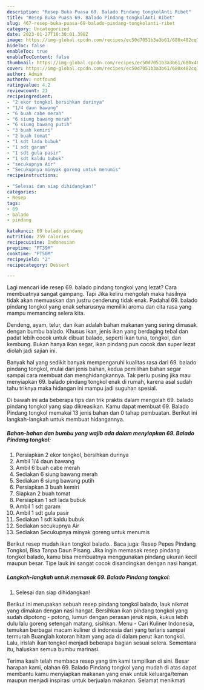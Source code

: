 ```yaml
---
description: "Resep Buka Puasa 69. Balado Pindang tongkolAnti Ribet"
title: "Resep Buka Puasa 69. Balado Pindang tongkolAnti Ribet"
slug: 467-resep-buka-puasa-69-balado-pindang-tongkolanti-ribet
category: Uncategorized
date: 2023-01-27T16:30:01.398Z
image: https://img-global.cpcdn.com/recipes/ec50d7051b3a3b61/680x482cq70/69-balado-pindang-tongkol-foto-resep-utama.jpg
hideToc: false
enableToc: true
enableTocContent: false
thumbnail: https://img-global.cpcdn.com/recipes/ec50d7051b3a3b61/680x482cq70/69-balado-pindang-tongkol-foto-resep-utama.jpg
cover: https://img-global.cpcdn.com/recipes/ec50d7051b3a3b61/680x482cq70/69-balado-pindang-tongkol-foto-resep-utama.jpg
author: Admin
authorAv: notfound
ratingvalue: 4.2
reviewcount: 21
recipeingredient:
- "2 ekor tongkol bersihkan durinya"
- "1/4 daun bawang"
- "6 buah cabe merah"
- "6 siung bawang merah"
- "6 siung bawang putih"
- "3 buah kemiri"
- "2 buah tomat"
- "1 sdt lada bubuk"
- "1 sdt garam"
- "1 sdt gula pasir"
- "1 sdt kaldu bubuk"
- "secukupnya Air"
- "Secukupnya minyak goreng untuk menumis"
recipeinstructions:

- "Selesai dan siap dihidangkan!"
categories:
- Resep
tags:
- 69
- balado
- pindang

katakunci: 69 balado pindang 
nutrition: 259 calories
recipecuisine: Indonesian
preptime: "PT39M"
cooktime: "PT50M"
recipeyield: "2"
recipecategory: Dessert

---
```



Lagi mencari ide resep 69. balado pindang tongkol yang lezat? Cara membuatnya sangat gampang. Tapi Jika keliru mengolah maka hasilnya tidak akan memuaskan dan justru cenderung tidak enak. Padahal 69. balado pindang tongkol yang enak seharusnya memiliki aroma dan cita rasa yang mampu memancing selera kita.


Dendeng, ayam, telur, dan ikan adalah bahan makanan yang sering dimasak dengan bumbu balado. Khusus ikan, jenis ikan yang berdaging tebal dan padat lebih cocok untuk dibuat balado, seperti ikan tuna, tongkol, dan kembung. Bukan hanya ikan segar, ikan pindang pun cocok dan super lezat diolah jadi sajian ini.

Banyak hal yang sedikit banyak mempengaruhi kualitas rasa dari 69. balado pindang tongkol, mulai dari jenis bahan, kedua pemilihan bahan segar sampai cara membuat dan menghidangkannya. Tak perlu pusing jika mau menyiapkan 69. balado pindang tongkol enak di rumah, karena asal sudah tahu triknya maka hidangan ini mampu jadi suguhan spesial.


Di bawah ini ada beberapa tips dan trik praktis dalam mengolah 69. balado pindang tongkol yang siap dikreasikan. Kamu dapat membuat 69. Balado Pindang tongkol memakai 13 jenis bahan dan 0 tahap pembuatan. Berikut ini langkah-langkah untuk membuat hidangannya.

<!--inarticleads1-->

##### Bahan-bahan dan bumbu yang wajib ada dalam menyiapkan 69. Balado Pindang tongkol:

1. Persiapkan 2 ekor tongkol, bersihkan durinya
1. Ambil 1/4 daun bawang
1. Ambil 6 buah cabe merah
1. Sediakan 6 siung bawang merah
1. Sediakan 6 siung bawang putih
1. Persiapkan 3 buah kemiri
1. Siapkan 2 buah tomat
1. Persiapkan 1 sdt lada bubuk
1. Ambil 1 sdt garam
1. Ambil 1 sdt gula pasir
1. Sediakan 1 sdt kaldu bubuk
1. Sediakan secukupnya Air
1. Sediakan Secukupnya minyak goreng untuk menumis


Berikut resep mudah ikan tongkol balado.. Baca juga: Resep Pepes Pindang Tongkol, Bisa Tanpa Daun Pisang. Jika ingin memasak resep pindang tongkol balado, kamu bisa membuatnya menggunakan pindang ukuran kecil maupun besar. Tipe lauk ini sangat cocok disandingkan dengan nasi hangat. 

<!--inarticleads2-->

##### Langkah-langkah untuk memasak 69. Balado Pindang tongkol:


1. Selesai dan siap dihidangkan!

Berikut ini merupakan sebuah resep pindang tongkol balado, lauk nikmat yang dimakan dengan nasi hangat. Bersihkan ikan pindang tongkol yang sudah dipotong - potong, lumuri dengan perasan jeruk nipis, kukus lebih dulu lalu goreng setengah matang, sisihkan. Menu - Cari Kuliner Indonesia, temukan berbagai macam kuliner di indonesia dari yang terlaris sampai termurah Buanglah kotoran hitam yang ada di dalam perut ikan tongkol. Lalu, irislah ikan tongkol menjadi beberapa bagian sesuai selera. Sementara itu, haluskan semua bumbu marinasi. 

Terima kasih telah membaca resep yang tim kami tampilkan di sini. Besar harapan kami, olahan 69. Balado Pindang tongkol yang mudah di atas dapat membantu kamu menyiapkan makanan yang enak untuk keluarga/teman maupun menjadi inspirasi untuk berjualan makanan. Selamat menikmati
